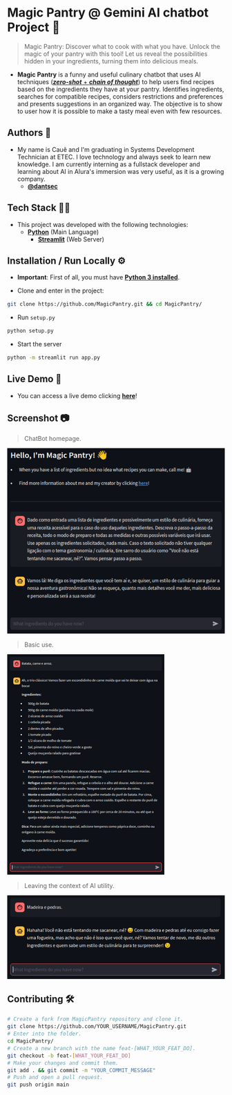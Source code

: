 # Magic Pantry @ Gemini AI chatbot Project 🤖

> Magic Pantry: Discover what to cook with what you have. Unlock the magic of your pantry with this tool! Let us reveal the possibilities hidden in your ingredients, turning them into delicious meals.

- **Magic Pantry** is a funny and useful culinary chatbot that uses AI techniques ([**_zero-shot_** + **_chain of thought_**](https://www.promptingguide.ai/techniques/cot.en#zero-shot-cot-prompting)) to help users find recipes based on the ingredients they have at your pantry. Identifies ingredients, searches for compatible recipes, considers restrictions and preferences and presents suggestions in an organized way. The objective is to show to user how it is possible to make a tasty meal even with few resources.

## Authors 👥

- My name is Cauê and I'm graduating in Systems Development Technician at ETEC. I love technology and always seek to learn new knowledge. I am currently interning as a fullstack developer and learning about AI in Alura's immersion was very useful, as it is a growing company.
  - [**@dantsec**](https://www.github.com/dantsec)

## Tech Stack 🧑‍💻

- This project was developed with the following technologies:
  - [**Python**](https://www.python.org/) (Main Language)
    - [**Streamlit**](https://streamlit.io/) (Web Server)

## Installation / Run Locally ⚙️

- **Important**: First of all, you must have [**Python 3 installed**](https://www.python.org/).

- Clone and enter in the project:
```bash
git clone https://github.com/MagicPantry.git && cd MagicPantry/
```

- Run `setup.py`
```bash
python setup.py
```

- Start the server
```bash
python -m streamlit run app.py
```

## Live Demo 🔎

- You can access a live demo clicking [**here**](future-livedemo)!

## Screenshot 📷

> ChatBot homepage.

![homepage](./docs/screenshots/homepage.png)

> Basic use.

![basics](./docs/screenshots/basics.png)

> Leaving the context of AI utility.

![offtopic](./docs/screenshots/offtopic.png)

## Contributing 🛠️

```bash
# Create a fork from MagicPantry repository and clone it.
git clone https://github.com/YOUR_USERNAME/MagicPantry.git
# Enter into the folder.
cd MagicPantry/
# Create a new branch with the name feat-[WHAT_YOUR_FEAT_DO].
git checkout -b feat-[WHAT_YOUR_FEAT_DO]
# Make your changes and commit them.
git add . && git commit -m "YOUR_COMMIT_MESSAGE"
# Push and open a pull request.
git push origin main
```
